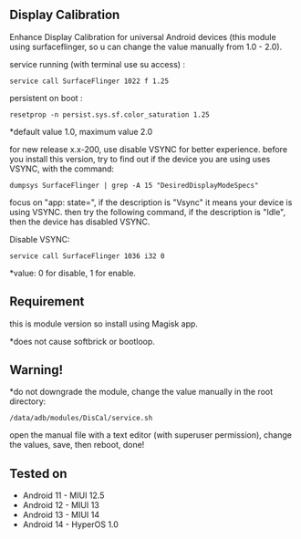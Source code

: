 ## Display Calibration 

Enhance Display Calibration for universal Android devices (this module using surfaceflinger, so u can change the value manually from 1.0 - 2.0).

 service running (with terminal use su access) :
 
    service call SurfaceFlinger 1022 f 1.25
 
 persistent on boot :
 
    resetprop -n persist.sys.sf.color_saturation 1.25

 *default value 1.0, maximum value 2.0


 for new release x.x-200, use disable VSYNC for better experience. before you install this version, try to find out if the device you are using uses VSYNC, with the command:

    dumpsys SurfaceFlinger | grep -A 15 "DesiredDisplayModeSpecs"

 focus on "app: state=", if the description is "Vsync" it means your device is using VSYNC. then try the following command, if the description is "Idle", then the device has disabled VSYNC.
 
 Disable VSYNC:

    service call SurfaceFlinger 1036 i32 0

 *value: 0 for disable, 1 for enable.
 
## Requirement
 this is module version so install using Magisk app.

 *does not cause softbrick or bootloop.
 
## Warning!
 *do not downgrade the module, change the value manually in the root directory:

    /data/adb/modules/DisCal/service.sh

  open the manual file with a text editor (with superuser permission), change the values, save, then reboot, done!
  
## Tested on
  - Android 11 - MIUI 12.5
  - Android 12 - MIUI 13
  - Android 13 - MIUI 14
  - Android 14 - HyperOS 1.0
